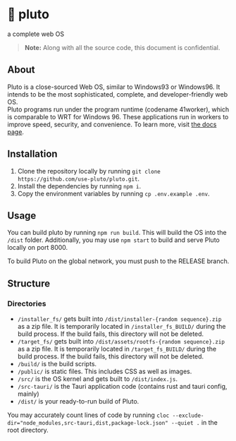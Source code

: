 # 🌌 pluto
a complete web OS
> **Note:** Along with all the source code, this document is confidential.
## About
Pluto is a close-sourced Web OS, similar to Windows93 or Windows96. It intends to be the most sophisticated, complete, and developer-friendly web OS.  
Pluto programs run under the program runtime (codename 41worker), which is comparable to WRT for Windows 96. These applications run in workers to improve speed, security, and convenience. To learn more, visit [the docs page](https://learn.d.pluto.stretch.wtf/api/41worker).
## Installation
1. Clone the repository locally by running `git clone https://github.com/use-pluto/pluto.git`.
2. Install the dependencies by running `npm i`.
3. Copy the environment variables by running `cp .env.example .env`.
## Usage
You can build pluto by running `npm run build`.
This will build the OS into the `/dist` folder.
Additionally, you may use `npm start` to build and serve Pluto locally on port 8000.  

To build Pluto on the global network, you must push to the RELEASE branch.
## Structure
### Directories
* `/installer_fs/` gets built into `/dist/installer-{random sequence}.zip` as a zip file. It is temporarily located in `/installer_fs_BUILD/` during the build process. If the build fails, this directory will not be deleted.
* `/target_fs/` gets built into `/dist/assets/rootfs-{random sequence}.zip` as a zip file. It is temporarily located in `/target_fs_BUILD/` during the build process. If the build fails, this directory will not be deleted.
* `/build/` is the build scripts.  
* `/public/` is static files. This includes CSS as well as images.  
* `/src/` is the OS kernel and gets built to `/dist/index.js`.  
* `/src-tauri/` is the Tauri application code (contains rust and tauri config, mainly)  
* `/dist/` is your ready-to-run build of Pluto.  

You may accurately count lines of code by running `cloc --exclude-dir="node_modules,src-tauri,dist,package-lock.json" --quiet .` in the root directory.